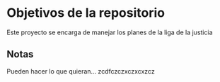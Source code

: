 # Objetivos de la repositorio

Este proyecto se encarga de manejar los planes de la liga de la justicia


## Notas
Pueden hacer lo que quieran...
zcdfczczxczxcxzcz